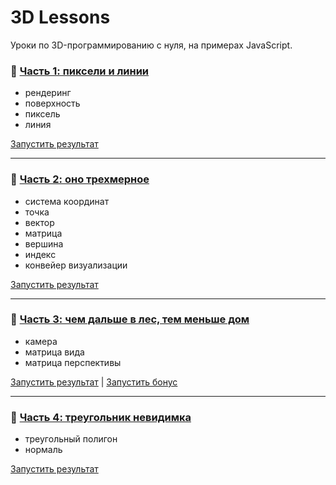 # 3D Lessons
Уроки по 3D-программированию с нуля, на примерах JavaScript.

### 🥚 [Часть 1: пиксели и линии](https://habr.com/ru/post/494094/)
- рендеринг
- поверхность
- пиксель
- линия

[Запустить результат](https://gavrashenko.github.io/3d-lessons/lesson1/)

---

### 🐣 [Часть 2: оно трехмерное](https://habr.com/ru/post/497808/)
- система координат
- точка
- вектор
- матрица
- вершина
- индекс
- конвейер визуализации

[Запустить результат](https://gavrashenko.github.io/3d-lessons/lesson2/)

---

### 🌳 [Часть 3: чем дальше в лес, тем меньше дом](https://habr.com/ru/post/599403/)
- камера
- матрица вида
- матрица перспективы

[Запустить результат](https://gavrashenko.github.io/3d-lessons/lesson3/) | 
[Запустить бонус](https://gavrashenko.github.io/3d-lessons/lesson3/bonus.html)

---

### 👻 [Часть 4: треугольник невидимка](https://habr.com/ru/post/647171/)
- треугольный полигон
- нормаль

[Запустить результат](https://gavrashenko.github.io/3d-lessons/lesson4/)



